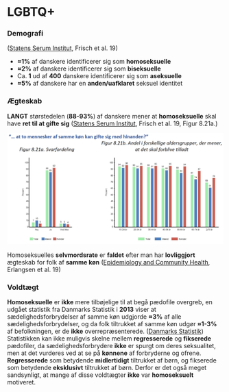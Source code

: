 # LGBTQ+

### Demografi

([Statens Serum Institut](https://files.projektsexus.dk/2019-10-26\_SEXUS-rapport\_2017-2018.pdf), Frisch et al. 19)

* **≈1%** af danskere identificerer sig som **homoseksuelle**
* **≈2%** af danskere identificerer sig som **biseksuelle**
* Ca. **1** ud af **400** danskere identificerer sig som **aseksuelle**
* **≈5%** af danskere har en **anden/uafklaret** seksuel identitet

### Ægteskab

**LANGT** størstedelen (**88-93%**) af danskere mener at **homoseksuelle** skal have **ret til at gifte sig** ([Statens Serum Institut](https://files.projektsexus.dk/2019-10-26\_SEXUS-rapport\_2017-2018.pdf), Frisch et al. 19, Figur 8.21a.)&#x20;

![Statens Serum Institut, Frisch et al. 19, Figur 8.21a.](<../.gitbook/assets/billede (18) (1).png>)

Homoseksuelles **selvmordsrate** er **faldet** efter man har **lovliggjort** ægteskab for folk af **samme køn** ([Epidemiology and Community Health](https://jech.bmj.com/content/74/1/78), Erlangsen et al. 19)

### Voldtægt

**Homoseksuelle** er **ikke** mere tilbøjelige til at begå pædofile overgreb, en udgået statistik fra Danmarks Statistik i **2013** viser at sædelighedsforbrydelser af samme køn udgjorde **≈3%** af alle sædelighedsforbrydelser, og da folk tiltrukket af samme køn udgør **≈1-3%** af befolkningen, er de **ikke** overrepræsenterede. ([Danmarks Statistik](https://www.statistikbanken.dk/STRAF40)) Statistikken kan ikke muligvis skelne mellem **regresserede** og **fikserede** pædofiler, da sædelighedsforbrydere **ikke** er spurgt om deres seksualitet, men at det vurderes ved at se på **kønnene** af forbryderne og ofrene. **Regresserede** som betydende **midlertidigt** tiltrukket af børn, og fikserede som betydende **eksklusivt** tiltrukket af børn. Derfor er det også meget sandsynligt, at mange af disse voldtægter **ikke** var **homoseksuelt** motiveret.
